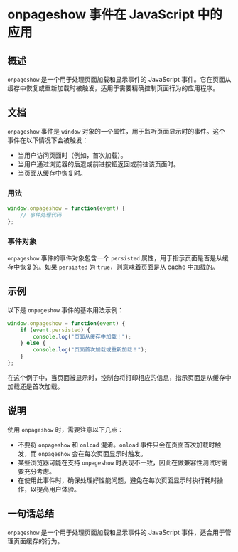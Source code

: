 <!--
Meta Description: # onpageshow 事件在 JavaScript 中的应用 ## 概述 `onpageshow` 是一个用于处理页面加载和显示事件的 JavaScript 事件。它在页面从缓存中恢复或重新加载时被触发，适用于需要精确控制页面行为的应用程序。 ## 文档 `onpageshow` 事件是 `wi...
Meta Keywords: onpageshow, javascript, window, event, persisted
-->

# onpageshow 事件在 JavaScript 中的应用

## 概述
`onpageshow` 是一个用于处理页面加载和显示事件的 JavaScript 事件。它在页面从缓存中恢复或重新加载时被触发，适用于需要精确控制页面行为的应用程序。

## 文档
`onpageshow` 事件是 `window` 对象的一个属性，用于监听页面显示时的事件。这个事件在以下情况下会被触发：

- 当用户访问页面时（例如，首次加载）。
- 当用户通过浏览器的后退或前进按钮返回或前往该页面时。
- 当页面从缓存中恢复时。

### 用法
```javascript
window.onpageshow = function(event) {
    // 事件处理代码
};
```

### 事件对象
`onpageshow` 事件的事件对象包含一个 `persisted` 属性，用于指示页面是否是从缓存中恢复的。如果 `persisted` 为 `true`，则意味着页面是从 cache 中加载的。

## 示例
以下是 `onpageshow` 事件的基本用法示例：

```javascript
window.onpageshow = function(event) {
    if (event.persisted) {
        console.log("页面从缓存中加载！");
    } else {
        console.log("页面首次加载或重新加载！");
    }
};
```

在这个例子中，当页面被显示时，控制台将打印相应的信息，指示页面是从缓存中加载还是首次加载。

## 说明
使用 `onpageshow` 时，需要注意以下几点：

- 不要将 `onpageshow` 和 `onload` 混淆。`onload` 事件只会在页面首次加载时触发，而 `onpageshow` 会在每次页面显示时触发。
- 某些浏览器可能在支持 `onpageshow` 时表现不一致，因此在做兼容性测试时需要充分考虑。
- 在使用此事件时，确保处理好性能问题，避免在每次页面显示时执行耗时操作，以提高用户体验。

## 一句话总结
`onpageshow` 是一个用于处理页面加载和显示事件的 JavaScript 事件，适合用于管理页面缓存的行为。